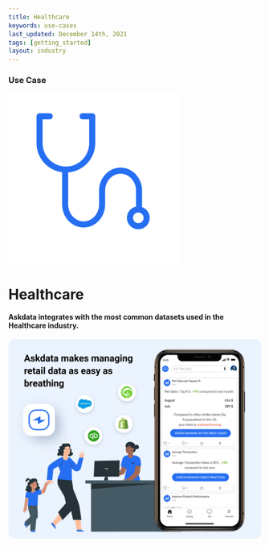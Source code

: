 ```yaml
---
title: Healthcare
keywords: use-cases
last_updated: December 14th, 2021
tags: [getting_started]
layout: industry
---
```


### Use Case

<p class="text-center"><img src="/media/use-cases/icons/industry-healthcare.svg"></p>
<h1 class="text-center">Healthcare</h1>

<h4 class="text-center">Askdata integrates with the most common datasets used in the Healthcare industry.</h4>

<img src="/media/use-cases/sales-and-marketing.png" class="image-doc">
